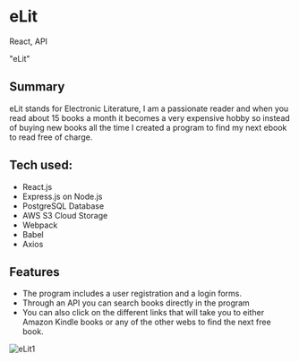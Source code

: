 # eLit
React, API

"eLit"

## Summary

eLit stands for Electronic Literature, I am a passionate reader and when you read about 15 books a month it becomes a very 
expensive hobby so instead of buying new books all the time I created a program to find my next ebook to read free of charge.

## Tech used:
- React.js 
- Express.js on Node.js
- PostgreSQL Database
- AWS S3 Cloud Storage
- Webpack
- Babel
- Axios

## Features

- The program includes a user registration and a login forms.
- Through an API you can search books directly in the program 
- You can also click on the different links that will take you to either Amazon Kindle books or any of the other webs to find the next free book. 

![eLit1](/eLit1.png)

